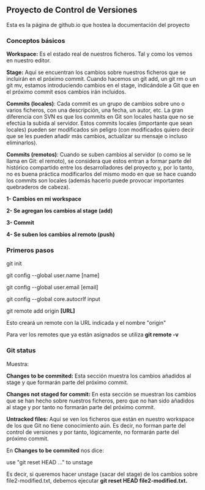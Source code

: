 ## Proyecto de Control de Versiones

Esta es la página de github.io que hostea la documentación del proyecto


### Conceptos básicos

**Workspace:** Es el estado real de nuestros ficheros. Tal y como los vemos en nuestro editor.

**Stage:** Aquí se encuentran los cambios sobre nuestros ficheros que se incluirán en el próximo commit. Cuando hacemos un git add, un git rm o un git mv, estamos introduciendo cambios en el stage, indicándole a Git que en el próximo commit esos cambios irán incluidos.

**Commits (locales)**: Cada commit es un grupo de cambios sobre uno o varios ficheros, con una descripción, una fecha, un autor, etc. La gran diferencia con SVN es que los commits en Git son locales hasta que no se efectúa la subida al servidor. Estos commits locales (importante que sean locales) pueden ser modificados sin peligro (con modificados quiero decir que se les pueden añadir más cambios, actualizar su mensaje o incluso eliminarlos).

**Commits (remotos)**: Cuando se suben cambios al servidor (o como se le llama en Git: el remoto), se considera que estos entran a formar parte del histórico compartido entre los desarrolladores del proyecto y, por lo tanto, no es buena práctica modificarlos del mismo modo en que se hace cuando los commits son locales (además hacerlo puede provocar importantes quebraderos de cabeza).

**1- Cambios en mi workspace**

**2- Se agregan los cambios al stage (add)**

**3- Commit**

**4- Se suben los cambios al remoto (push)**

### Primeros pasos

git init

git config --global user.name [name]

git config --global user.email [email]

git config --global core.autocrlf input



git remote add origin **[URL]**

Esto creará un remote con la URL indicada y el nombre "origin"

Para ver los remotes que ya están asignados se utiliza **git remote -v**




### Git status

Muestra: 

**Changes to be commited:** Esta sección muestra los cambios añadidos al stage y que formarán parte del próximo commit.

**Changes not staged for commit:** En esta sección se muestran los cambios que se han hecho sobre nuestros ficheros, pero que no han sido añadidos al stage y por tanto no formarán parte del próximo commit.

**Untracked files:** Aquí se ven los ficheros que están en nuestro workspace de los que Git no tiene conocimiento aún. Es decir, no forman parte del control de versiones y por tanto, lógicamente, no formarán parte del próximo commit.


En **Changes to be commited** nos dice:

use "git reset HEAD <file>..." to unstage
  
Es decir, si queremos hacer unstage (sacar del stage) de los cambios sobre file2-modified.txt, debemos ejecutar **git reset HEAD file2-modified.txt.**

